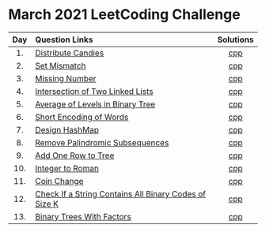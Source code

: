 # March 2021 LeetCoding Challenge

| Day | Question Links                                                                                                                                       |                           Solutions                           |
| :-: | :--------------------------------------------------------------------------------------------------------------------------------------------------- | :-----------------------------------------------------------: |
| 1.  | [Distribute Candies](https://leetcode.com/explore/challenge/card/march-leetcoding-challenge-2021/588/week-1-march-1st-march-7th/3657/)               |            [cpp](./01.%20Distribute%20Candies.cpp)            |
| 2.  | [Set Mismatch](https://leetcode.com/explore/challenge/card/march-leetcoding-challenge-2021/588/week-1-march-1st-march-7th/3658/)                     |               [cpp](./02.%20Set%20Mismatch.cpp)               |
| 3.  | [Missing Number](https://leetcode.com/explore/challenge/card/march-leetcoding-challenge-2021/588/week-1-march-1st-march-7th/3659/)                   |              [cpp](./03.%20Missing%20Number.cpp)              |
| 4.  | [Intersection of Two Linked Lists](https://leetcode.com/explore/challenge/card/march-leetcoding-challenge-2021/588/week-1-march-1st-march-7th/3660/) |  [cpp](./04.%20Intersection%20of%20Two%20Linked%20Lists.cpp)  |
| 5.  | [Average of Levels in Binary Tree](https://leetcode.com/explore/challenge/card/march-leetcoding-challenge-2021/588/week-1-march-1st-march-7th/3661/) | [cpp](./05.%20Average%20of%20Levels%20in%20Binary%20Tree.cpp) |
| 6.  | [Short Encoding of Words](https://leetcode.com/explore/challenge/card/march-leetcoding-challenge-2021/588/week-1-march-1st-march-7th/3662/)          |       [cpp](./06.%20Short%20Encoding%20of%20Words.cpp)        |
| 7.  | [Design HashMap](https://leetcode.com/explore/challenge/card/march-leetcoding-challenge-2021/588/week-1-march-1st-march-7th/3663/)                   |              [cpp](./07.%20Design%20HashMap.cpp)              |
| 8.  | [Remove Palindromic Subsequences](https://leetcode.com/explore/challenge/card/march-leetcoding-challenge-2021/589/week-2-march-8th-march-14th/3665/) |    [cpp](./08.%20Remove%20Palindromic%20Subsequences.cpp)     |
| 9.  | [Add One Row to Tree](https://leetcode.com/explore/challenge/card/march-leetcoding-challenge-2021/589/week-2-march-8th-march-14th/3666/)             |        [cpp](./09.%20Add%20One%20Row%20to%20Tree.cpp)         |
| 10. | [Integer to Roman](https://leetcode.com/explore/challenge/card/march-leetcoding-challenge-2021/589/week-2-march-8th-march-14th/3667/)                |            [cpp](./10.%20Integer%20to%20Roman.cpp)            |
| 11. | [Coin Change](https://leetcode.com/explore/challenge/card/march-leetcoding-challenge-2021/589/week-2-march-8th-march-14th/3668/)                     |               [cpp](./11.%20Coin%20Change.cpp)                |
| 12. | [Check If a String Contains All Binary Codes of Size K](https://leetcode.com/explore/challenge/card/march-leetcoding-challenge-2021/589/week-2-march-8th-march-14th/3669/)       |      [cpp](./12.%20Check%20If%20a%20String%20Contains%20All%20Binary%20Codes%20of%20Size%20K.cpp)       |
| 13. | [Binary Trees With Factors](https://leetcode.com/explore/challenge/card/march-leetcoding-challenge-2021/589/week-2-march-8th-march-14th/3670/)       |      [cpp](./13.%20Binary%20Trees%20With%20Factors.cpp)       |
